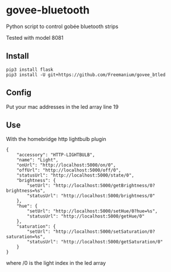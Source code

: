 # govee-bluetooth
Python script to control gobée bluetooth strips

Tested with model 8081

## Install
```
pip3 install flask  
pip3 install -U git+https://github.com/Freemanium/govee_btled
```

## Config

Put your mac addresses in the led array line 19

## Use

With the homebridge http lightbulb plugin

```
{
    "accessory": "HTTP-LIGHTBULB",
    "name": "Light",
    "onUrl": "http://localhost:5000/on/0",
    "offUrl": "http://localhost:5000/off/0",
    "statusUrl": "http://localhost:5000/state/0",
    "brightness": {
        "setUrl": "http://localhost:5000/getBrightness/0?brightness=%s",
        "statusUrl": "http://localhost:5000/brightness/0"
    },
    "hue": {
        "setUrl": "http://localhost:5000/setHue/0?hue=%s",
        "statusUrl": "http://localhost:5000/getHue/0"
    },
    "saturation": {
        "setUrl": "http://localhost:5000/setSaturation/0?saturation=%s",
        "statusUrl": "http://localhost:5000/getSaturation/0"
    }
}
```

where /0 is the light index in the led array